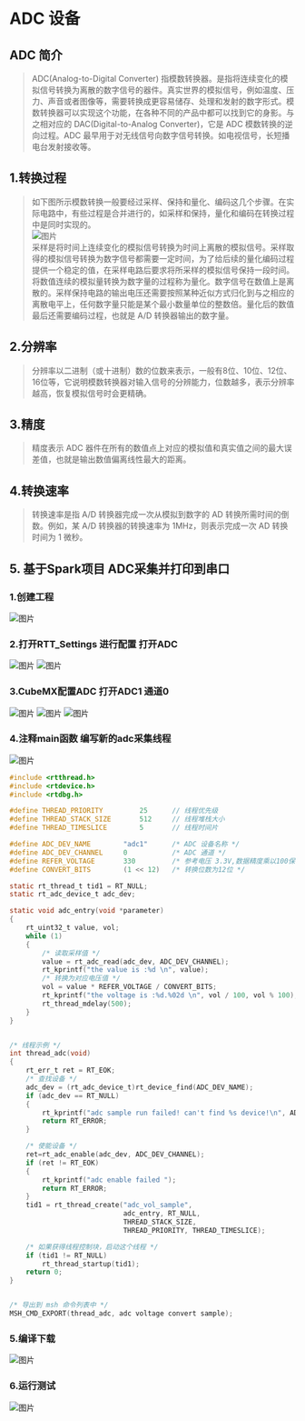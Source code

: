 # ADC 设备
## ADC 简介
> ADC(Analog-to-Digital Converter) 指模数转换器。是指将连续变化的模拟信号转换为离散的数字信号的器件。真实世界的模拟信号，例如温度、压力、声音或者图像等，需要转换成更容易储存、处理和发射的数字形式。模数转换器可以实现这个功能，在各种不同的产品中都可以找到它的身影。与之相对应的 DAC(Digital-to-Analog Converter)，它是 ADC 模数转换的逆向过程。ADC 最早用于对无线信号向数字信号转换。如电视信号，长短播电台发射接收等。
## 1.转换过程
> 如下图所示模数转换一般要经过采样、保持和量化、编码这几个步骤。在实际电路中，有些过程是合并进行的，如采样和保持，量化和编码在转换过程中是同时实现的。  
![图片](../02_ADC/image/转换过程.jpg)   
采样是将时间上连续变化的模拟信号转换为时间上离散的模拟信号。采样取得的模拟信号转换为数字信号都需要一定时间，为了给后续的量化编码过程提供一个稳定的值，在采样电路后要求将所采样的模拟信号保持一段时间。  
将数值连续的模拟量转换为数字量的过程称为量化。数字信号在数值上是离散的。采样保持电路的输出电压还需要按照某种近似方式归化到与之相应的离散电平上，任何数字量只能是某个最小数量单位的整数倍。量化后的数值最后还需要编码过程，也就是 A/D 转换器输出的数字量。
## 2.分辨率
> 分辨率以二进制（或十进制）数的位数来表示，一般有8位、10位、12位、16位等，它说明模数转换器对输入信号的分辨能力，位数越多，表示分辨率越高，恢复模拟信号时会更精确。
## 3.精度
> 精度表示 ADC 器件在所有的数值点上对应的模拟值和真实值之间的最大误差值，也就是输出数值偏离线性最大的距离。
## 4.转换速率 
> 转换速率是指 A/D 转换器完成一次从模拟到数字的 AD 转换所需时间的倒数。例如，某 A/D 转换器的转换速率为 1MHz，则表示完成一次 AD 转换时间为 1 微秒。
## 5. 基于Spark项目 ADC采集并打印到串口
### 1.创建工程
![图片](../02_ADC/image/创建项目.png) 
### 2.打开RTT_Settings 进行配置 打开ADC
![图片](../02_ADC/image/RTT_Settings.png) 
![图片](../02_ADC/image/RTT_Settings2.png) 
### 3.CubeMX配置ADC 打开ADC1 通道0
![图片](../02_ADC/image/CubeMX配置.png) 
![图片](../02_ADC/image/CubeMX配置2.png) 
![图片](../02_ADC/image/CubeMX配置3.png) 
### 4.注释main函数 编写新的adc采集线程
![图片](../02_ADC/image/注释main代码.png)
```c
#include <rtthread.h>
#include <rtdevice.h>
#include <rtdbg.h>

#define THREAD_PRIORITY         25      // 线程优先级
#define THREAD_STACK_SIZE       512     // 线程堆栈大小
#define THREAD_TIMESLICE        5       // 线程时间片

#define ADC_DEV_NAME        "adc1"      /* ADC 设备名称 */
#define ADC_DEV_CHANNEL     0           /* ADC 通道 */
#define REFER_VOLTAGE       330         /* 参考电压 3.3V,数据精度乘以100保留2位小数*/
#define CONVERT_BITS        (1 << 12)   /* 转换位数为12位 */

static rt_thread_t tid1 = RT_NULL;
static rt_adc_device_t adc_dev;

static void adc_entry(void *parameter)
{
    rt_uint32_t value, vol;
    while (1)
    {
        /* 读取采样值 */
        value = rt_adc_read(adc_dev, ADC_DEV_CHANNEL);
        rt_kprintf("the value is :%d \n", value);
        /* 转换为对应电压值 */
        vol = value * REFER_VOLTAGE / CONVERT_BITS;
        rt_kprintf("the voltage is :%d.%02d \n", vol / 100, vol % 100);
        rt_thread_mdelay(500);
    }
}


/* 线程示例 */
int thread_adc(void)
{
    rt_err_t ret = RT_EOK;
    /* 查找设备 */
    adc_dev = (rt_adc_device_t)rt_device_find(ADC_DEV_NAME);
    if (adc_dev == RT_NULL)
    {
        rt_kprintf("adc sample run failed! can't find %s device!\n", ADC_DEV_NAME);
        return RT_ERROR;
    }

    /* 使能设备 */
    ret=rt_adc_enable(adc_dev, ADC_DEV_CHANNEL);
    if (ret != RT_EOK)
    {
        rt_kprintf("adc enable failed ");
        return RT_ERROR;
    }
    tid1 = rt_thread_create("adc_vol_sample",
                            adc_entry, RT_NULL,
                            THREAD_STACK_SIZE,
                            THREAD_PRIORITY, THREAD_TIMESLICE);

    /* 如果获得线程控制块，启动这个线程 */
    if (tid1 != RT_NULL)
        rt_thread_startup(tid1);
    return 0;
}


/* 导出到 msh 命令列表中 */
MSH_CMD_EXPORT(thread_adc, adc voltage convert sample);
```
### 5.编译下载
![图片](../02_ADC/image/编译下载.png)
### 6.运行测试
![图片](../02_ADC/image/运行结果.png)